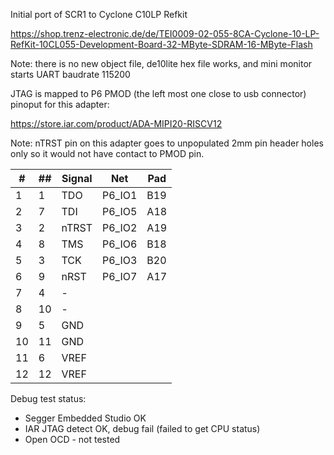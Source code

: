 Initial port of SCR1 to Cyclone C10LP Refkit

https://shop.trenz-electronic.de/de/TEI0009-02-055-8CA-Cyclone-10-LP-RefKit-10CL055-Development-Board-32-MByte-SDRAM-16-MByte-Flash


Note: there is no new object file, de10lite hex file works, and mini monitor starts UART baudrate 115200

JTAG is mapped to P6 PMOD (the left most one close to usb connector) pinoput for this adapter:

https://store.iar.com/product/ADA-MIPI20-RISCV12

Note: nTRST pin on this adapter goes to unpopulated 2mm pin header holes only so it would not have contact to PMOD pin.

| #|##|Signal|Net|Pad|
|--|--|--|--|--|
| 1| 1|TDO  |P6_IO1|B19|
| 2| 7|TDI  |P6_IO5|A18|
| 3| 2|nTRST|P6_IO2|A19|
| 4| 8|TMS  |P6_IO6|B18|
| 5| 3|TCK  |P6_IO3|B20|
| 6| 9|nRST |P6_IO7|A17|
| 7| 4|-    |
| 8|10|-    |
| 9| 5|GND  |
|10|11|GND  |
|11| 6|VREF |
|12|12|VREF |

Debug test status: 
* Segger Embedded Studio OK
* IAR JTAG detect OK, debug fail (failed to get CPU status)
* Open OCD - not tested



